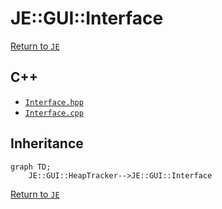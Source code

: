 # JE::GUI::Interface

[Return to `JE`](/docs/je.md)

## C++

- [`Interface.hpp`](/src/je/Interface.hpp)
- [`Interface.cpp`](/src/je/Interface.cpp)

## Inheritance

```mermaid
graph TD;
    JE::GUI::HeapTracker-->JE::GUI::Interface
```

[Return to `JE`](/docs/je.md)